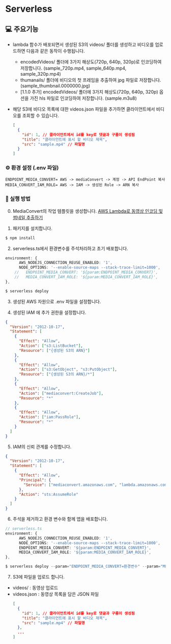 # Serverless

## 💻 주요기능

- lambda 함수가 배포되면서 생성된 S3의 videos/ 폴더를 생성하고 비디오를 업로드하면 다음과 같은 동작이 수행됩니다.

  - encodedVideos/ 폴더에 3가지 해상도(720p, 640p, 320p)로 인코딩하여 저장합니다. (sample_720p.mp4, sample_640p.mp4, sample_320p.mp4)
  - thumanails/ 폴더에 비디오의 첫 프레임을 추출하여 jpg 파일로 저장합니다.
    (sample_thumbnail.0000000.jpg)
  - [1.1.0 추가] encodedVideos/ 폴더에 3가지 해상도(720p, 640p, 320p) 옵션을 가진 hls 파일로 인코딩하여 저장합니다. (sample.m3u8)

- 해당 S3에 비디오 목록에 대한 videos.json 파일을 추가하면 클라이언트에서 비디오를 조회할 수 있습니다.

  ```json
  [
    {
      "id": 1, // 클라이언트에서 id를 key로 댓글과 구름이 생성됨
      "title": "클라이언트에 표시 할 비디오 제목",
      "src": "sample.mp4" // 파일명
    }
  ]
  ```

### ⚙️ 환경 설정 (.env 파일)

```env
ENDPOINT_MEDIA_CONVERT= AWS -> mediaConvert -> 계정 -> API EndPoint 복사
MEDIA_CONVERT_IAM_ROLE= AWS -> IAM -> 생성된 Role -> ARN 복사
```

### 🚀 실행 방법

0. MediaConvert의 작업 템플릿을 생성합니다.
   [AWS Lambda로 동영상 인코딩 및 썸네일 추출하기](https://woo3145.netlify.app/posts/7-encoding-with-lambda)

1. 패키지를 설치합니다.

```cs
$ npm install
```

2. serverless.ts에서 환경변수를 주석처리하고 초기 배포합니다.

```ts
environment: {
      AWS_NODEJS_CONNECTION_REUSE_ENABLED: '1',
      NODE_OPTIONS: '--enable-source-maps --stack-trace-limit=1000',
    //   ENDPOINT_MEDIA_CONVERT: '${param:ENDPOINT_MEDIA_CONVERT}',
    //   MEDIA_CONVERT_IAM_ROLE: '${param:MEDIA_CONVERT_IAM_ROLE}',
},
```

```cs
$ serverless deploy
```

3. 생성된 AWS 자원으로 .env 파일을 설정합니다.

4. 생성된 IAM 에 추가 권한을 설정합니다.

```json
{
  "Version": "2012-10-17",
  "Statement": [
    {
      "Effect": "Allow",
      "Action": ["s3:ListBucket"],
      "Resource": ["{생성된 S3의 ARN}"]
    },
    {
      "Effect": "Allow",
      "Action": ["s3:GetObject", "s3:PutObject"],
      "Resource": ["{생성된 S3의 ARN}/*"]
    },
    {
      "Effect": "Allow",
      "Action": ["mediaconvert:CreateJob"],
      "Resource": "*"
    },
    {
      "Effect": "Allow",
      "Action": ["iam:PassRole"],
      "Resource": "*"
    }
  ]
}
```

5. IAM의 신뢰 관계를 수정합니다.

```json
{
  "Version": "2012-10-17",
  "Statement": [
    {
      "Effect": "Allow",
      "Principal": {
        "Service": ["mediaconvert.amazonaws.com", "lambda.amazonaws.com"]
      },
      "Action": "sts:AssumeRole"
    }
  ]
}
```

6. 주석을 제거하고 환경 변수와 함께 앱을 배포합니다.

```ts
// serverless.ts
environment: {
      AWS_NODEJS_CONNECTION_REUSE_ENABLED: '1',
      NODE_OPTIONS: '--enable-source-maps --stack-trace-limit=1000',
      ENDPOINT_MEDIA_CONVERT: '${param:ENDPOINT_MEDIA_CONVERT}',
      MEDIA_CONVERT_IAM_ROLE: '${param:MEDIA_CONVERT_IAM_ROLE}',
},
```

```cs
$ serverless deploy --param="ENDPOINT_MEDIA_CONVERT=환경변수" --param="MEDIA_CONVERT_IAM_ROLE=환경변수"
```

7. S3에 파일을 업로드 합니다.

- videos/ : 동영상 업로드
- videos.json : 동영상 목록을 담은 JSON 파일
  ```json
  [
    {
      "id": 1, // 클라이언트에서 id를 key로 댓글과 구름이 생성됨
      "title": "클라이언트에 표시 할 비디오 제목",
      "src": "sample.mp4" // 파일명
    },
    ...
  ]
  ```
